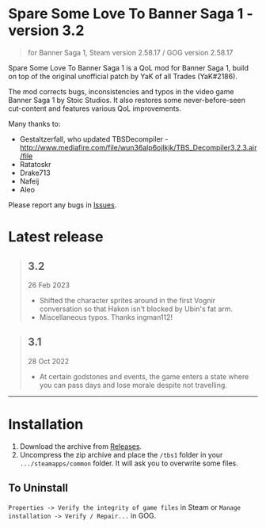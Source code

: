 # Spare Some Love To Banner Saga 1 - version 3.2

> for Banner Saga 1, Steam version 2.58.17 / GOG version 2.58.17

Spare Some Love To Banner Saga 1 is a QoL mod for Banner Saga 1, build on top of the original unofficial patch by YaK of all Trades (YaK#2186).

The mod corrects bugs, inconsistencies and typos in the video game Banner Saga 1 by Stoic Studios. It also restores some never-before-seen cut-content and features various QoL improvements.

Many thanks to:
 - Gestaltzerfall, who updated TBSDecompiler - http://www.mediafire.com/file/wun36alp6ojlkjk/TBS_Decompiler3.2.3.air/file
 - Ratatoskr
 - Drake713
 - Nafeij
 - Aleo

Please report any bugs in [Issues](./issues).

# Latest release

> ## 3.2
> 26 Feb 2023
> - Shifted the character sprites around in the first Vognir conversation so that Hakon isn't blocked by Ubin's fat arm.
> - Miscellaneous typos. Thanks ingman112!

> ## 3.1
> 28 Oct 2022
> - At certain godstones and events, the game enters a state where you can pass days and lose morale despite not travelling.

---

# Installation

1. Download the archive from [Releases](releases).
2. Uncompress the zip archive and place the `/tbs1` folder in your `.../steamapps/common` folder. It will ask you to overwrite some files.

## To Uninstall

`Properties -> Verify the integrity of game files` in Steam or `Manage installation -> Verify / Repair...` in GOG.

